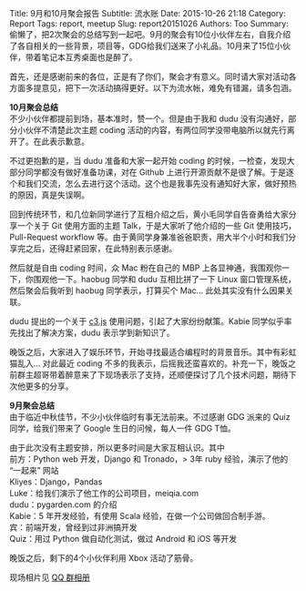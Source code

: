 Title: 9月和10月聚会报告
Subtitle: 流水账
Date: 2015-10-26 21:18
Category: Report
Tags: report, meetup
Slug: report20151026
Authors: Too
Summary: 偷懒了，把2次聚会的总结写到一起吧。9月的聚会有10位小伙伴左右，自我介绍了各自相关的一些背景，项目等，GDG给我们送来了小礼品。10月来了15位小伙伴，带着笔记本互秀桌面也是醉了。

首先，还是感谢前来的各位，正是有了你们，聚会才有意义。同时请大家对活动各方面多提意见，把下一次活动搞得更好。以下为流水帐，难免有错漏，请多包涵。

**10月聚会总结**  
不少小伙伴都提前到场，基本准时，赞一个。但是由于我和 dudu 没有沟通好，部分小伙伴不清楚此次主题 coding 活动的内容，有两位同学没带电脑所以就先行离开了。在此表示歉意。

不过更抱歉的是，当 dudu 准备和大家一起开始 coding 的时候，一检查，发现大部分同学都没有做好准备功课，对在 Github 上进行开源贡献不是很了解。于是逐个和我们交流，怎么去进行这个活动。这个也是我事先没有通知好大家，做好预热的原因，真是失误啊。

回到传统环节，和几位新同学进行了互相介绍之后，黄小毛同学自告奋勇给大家分享一个关于 Git 使用方面的主题 Talk，于是大家听了他介绍的一些 Git 使用技巧，Pull-Request workflow 等。由于黄同学身兼准爸爸职责，用大半个小时和我们分享完之后，还得赶紧回家，在此特别表示感谢。

然后就是自由 coding 时间，众 Mac 粉在自己的 MBP 上各显神通，我围观你一下，你围观他一下。haobug 同学和 dudu 互相比拼了一下 Linux 窗口管理系统，然后聚会后我听到 haobug 同学表示，打算买个 Mac… 此处其实没有什么因果关联。

dudu 提出的一个关于 [c3.js][1] 使用问题，引起了大家纷纷献策。Kabie 同学似乎率先找出了解决方案，dudu 表示学到新知识了。

晚饭之后，大家进入了娱乐环节，开始寻找最适合编程时的背景音乐。其中有彩虹猫乱入… 对此最近 coding 不多的我表示，后摇我还蛮喜欢的。补充一下，晚饭之前群主超哥带着醉意来了下现场表示了支持，还顺便探讨了几个技术问题，期待下次他更多的分享。

**9月聚会总结**  
由于临近中秋佳节，不少小伙伴临时有事无法前来。不过感谢 GDG 派来的 Quiz 同学，给我们带来了 Google 生日的问候，每人一件 GDG T恤。

由于此次没有主题安排，所以更多时间是大家互相认识。其中  
前方：Python web 开发，Django 和 Tronado，\> 3年 ruby 经验，演示了他的 “一起来” 网站  
Kliyes：Django，Pandas  
Luke：给我们演示了他工作的公司项目，meiqia.com  
dudu：pygarden.com 的介绍  
Kabie：5 年开发经验，有使用 Scala 经验，在做一个公司做回合制手游。  
宾：前端开发，曾经到过非洲搞开发  
Quiz：用过 Python 做自动化测试，做过 Android 和 iOS 等开发

晚饭之后，剩下的4个小伙伴利用 Xbox 活动了筋骨。

现场相片见 [QQ 群相册][2]  

[1]:	http://c3js.org/
[2]:	http://qun.qzone.qq.com/group#!/312412351/photo "聚会照片"